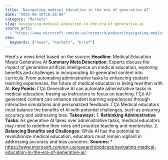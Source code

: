 ```yaml
---
title: 'Navigating medical education in the era of generative AI'
date: "2025-08-19T18:38:06"
category: "Markets"
slug: navigating-medical-education-in-the-era-of-generative-ai
source_urls:
  - "https://www.microsoft.com/en-us/research/podcast/navigating-medical-education-in-the-era-of-generative-ai/"
seo:
  keywords: ["news", "markets", "brief"]
---
```

Here's a news brief based on the source:  **Headline**: Medical Education Meets Generative AI  **Summary Meta Description**: Experts discuss the impact of generative artificial intelligence on medical education, exploring benefits and challenges in incorporating AI-generated content into curricula. From automating administrative tasks to enhancing student learning experiences, the future of medical education is being rewritten with AI.  **Key Points:**  ΓÇó Generative AI can automate administrative tasks in medical education, freeing up instructors to focus on teaching. ΓÇó AI-generated content can enhance student learning experiences through interactive simulations and personalized feedback. ΓÇó Medical educators must balance the benefits of AI with potential challenges, such as ensuring accuracy and addressing bias.  **Takeaways:**  1. **Rethinking Administrative Tasks**: As generative AI takes over administrative tasks, medical educators may need to redefine their roles and prioritize teaching and mentorship. 2. **Balancing Benefits and Challenges**: While AI has the potential to revolutionize medical education, educators must remain vigilant in addressing accuracy and bias concerns.  **Sources:**  * https://www.microsoft.com/en-us/research/podcast/navigating-medical-education-in-the-era-of-generative-ai/ 
